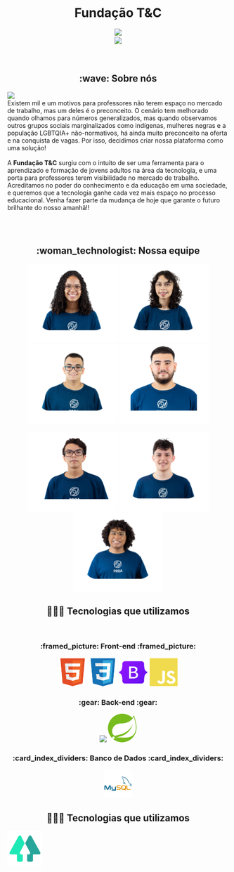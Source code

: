 <h1 align="center"> Fundação T&C </h1>

<div align="center">
    <img src="https://user-images.githubusercontent.com/106784562/177054326-737bb65b-6cd2-4ebe-b26e-6645443640c3.png" />
</div>
<div align="center">
    <img src="https://readme-typing-svg.herokuapp.com?size=35&duration=6500&color=F7F7F7&center=true&vCenter=true&width=1000&lines=Pra+você+não+ser+mais+um+desentendido+das+coisas+!!">
</div>

<br>
<br>

<!--Sobre nós-->

<div>
    <h2 align="center"> :wave: Sobre nós</h2>
    <img width="250px" align="left"
        src="https://user-images.githubusercontent.com/106784562/177055530-6406fb31-beeb-4049-8cf6-8fb34f9465f2.png" />
    <div>
        <p align="left"><br>Existem mil e um motivos para professores não terem espaço no mercado de trabalho, mas um
            deles é o preconceito.
            O cenário tem melhorado quando olhamos para números generalizados, mas quando observamos outros grupos
            sociais marginalizados como indígenas, mulheres negras e a população LGBTQIA+ não-normativos, há ainda muito
            preconceito na oferta e na conquista de vagas. Por isso, decidimos criar nossa plataforma como uma
            solução!<br>
            <br>
            A <b>Fundação T&C</b> surgiu com o intuito de ser uma ferramenta para o aprendizado e formação de jovens
            adultos na área da tecnologia, e uma porta para professores terem visibilidade no mercado de trabalho.
            Acreditamos no poder do conhecimento e da educação em uma sociedade, e queremos que a tecnologia ganhe cada
            vez mais espaço no processo educacional. Venha fazer parte da mudança de hoje que garante o futuro brilhante
            do nosso amanhã!!
        </p>
    </div>
</div>

<br>
<br>

<!--Nossa equipe -->
<div>
    <div>
        <h2 align="center"> :woman_technologist: Nossa equipe </h2>
        <!--Linha 1-->
        <div align="center">
            <a href="https://www.linkedin.com/in/daniele-ferreira-simões-44342b233/" target="_blank" width="200px"><img src="imagens/Daniele.svg" height="180"></a>
            <a href="https://www.linkedin.com/in/ellensteixeira/" target="_blank" width="200px"><img src="imagens/Ellen.svg" height="180"></a>
            <a href="https://www.linkedin.com/in/gabriel-marques-correia-077949232/" target="_blank" width="200px"><img src="imagens/Gabriel.svg" height="180"></a>
            <a href="https://www.linkedin.com/in/gustavo-amorim-silva/" target="_blank" width="200px"><img src="imagens/Gustavo.svg" height="180"></a>
        </div>
    </div>
    <br>
    <!--Linha 2-->
    <div>
        <div align="center">
            <a href="https://www.linkedin.com/in/jonathanfcon/" target="_blank" width="200px"><img src="imagens/Jonathan.svg" height="180"></a>
            <a href="https://www.linkedin.com/in/leonardo-vinícius25/" target="_blank" width="200px"><img src="imagens/Leonardo.svg" height="180"></a>
            <a href="https://www.linkedin.com/in/thiago-antenor/" target="_blank" width="200px"><img src="imagens/Thiago.svg" height="180"></a>
        </div>
    </div>
</div>
<div>
    <h2 align="center"> 👨🏾‍💻 Tecnologias que utilizamos</h2>
	<br>
   	<div align="center">
	  <h3> :framed_picture: Front-end :framed_picture:</h3>
	  <img height="65" src="https://raw.githubusercontent.com/devicons/devicon/master/icons/html5/html5-original.svg">
	  <img height="65" src="https://raw.githubusercontent.com/devicons/devicon/master/icons/css3/css3-original.svg">
	  <img height="65" src="https://github.com/devicons/devicon/blob/master/icons/bootstrap/bootstrap-original.svg">
	  <img height="65" src="https://raw.githubusercontent.com/devicons/devicon/master/icons/javascript/javascript-plain.svg">
	  <h3> :gear: Back-end :gear:</h3>
	  <img height="65" src="https://icongr.am/devicon/java-original.svg?size=66&color=000000">
	  <img height="65" src="https://github.com/devicons/devicon/blob/master/icons/spring/spring-original.svg">
	  <h3> :card_index_dividers: Banco de Dados :card_index_dividers:</h3>
	  <img height="65" src="https://github.com/devicons/devicon/blob/master/icons/mysql/mysql-original-wordmark.svg">
    </div>
</div>
<div>
  <h2 align="center"> 👨🏾‍💻 Tecnologias que utilizamos</h2>
    <a href="https://linktr.ee/fundacaoTC"><img src="imagens/Linktree.svg" width="80px"> </a>
</div>
